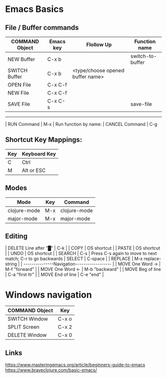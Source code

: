 

# Emacs Basics

## File / Buffer commands
| COMMAND   Object    |   Emacs key   |  Flollow Up                        | Function name
| ------------------- | ------------- | ---------------------------------- | -----------------------
| NEW       Buffer    |   C-x b       |  <new buffer name>                 | switch-to-buffer
| SWITCH    Buffer    |   C-x b       |  <type/choose opened buffer name>  |
| OPEN      File      |   C-x C-f     |  <browse>                          |
| NEW       File      |   C-x C-f     |  <new file name>                   |
| SAVE      File      |   C-x C-s     |  <enter>                           | save-file

---
| RUN       Command   |  M-x <function name> | Run function by name:
| CANCEL    Command   |  C-g

## Shortcut Key Mappings:
| Key   | Keyboard Key  |
|------ | ------------- |  
| C     | Ctrl          |
| M     | Alt or ESC    |

## Modes
| Mode            | Key   | Command       |
| --------------- | ----- |-------------- |
| clojure-mode    | M-x   | clojure-mode  |
| major-mode      | M-x   | major-mode    |

## Editing
| DELETE  Line after  "█"    | C-k                |
| COPY                       | OS shortcut        |
| PASTE                      | OS shortcut        |
| UNDO                       | OS shortcut        |
| SEARCH                     | C-s                | Press C-s again to move to next match; C-r to go backwards 
| SELECT                     | C-space            |
| REPLACE                    | M-x replace-string |
| ---------------Navigation------------------ |
| MOVE    One Word ->       | M-f "forward"   |
| MOVE    One Word <-       | M-b "backward"  |
| MOVE    Beg of line       | C-a "first ltr" |
| MOVE    End of line       | C-e "end"       |

# Windows navigation
| COMMAND   Object    | Key   |
| ------------------- | ----- |
| SWITCH    Window    | C-x o |
| SPLIT     Screen    | C-x 2 | 3, 2, 1 to activate 3, 2, 1-window mode
| DELETE    Window    | C-x 0 |


## Links
https://www.masteringemacs.org/article/beginners-guide-to-emacs
https://www.braveclojure.com/basic-emacs/
